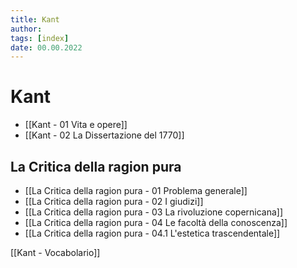 ```yaml
---
title: Kant
author:  
tags: [index]
date: 00.00.2022
---
```

# Kant
- [[Kant - 01 Vita e opere]]
- [[Kant - 02 La Dissertazione del 1770]]
## La Critica della ragion pura
- [[La Critica della ragion pura - 01 Problema generale]]
- [[La Critica della ragion pura - 02 I giudizi]]
- [[La Critica della ragion pura - 03 La rivoluzione copernicana]]
- [[La Critica della ragion pura - 04 Le facoltà della conoscenza]]
- [[La Critica della ragion pura - 04.1 L'estetica trascendentale]]

[[Kant - Vocabolario]]